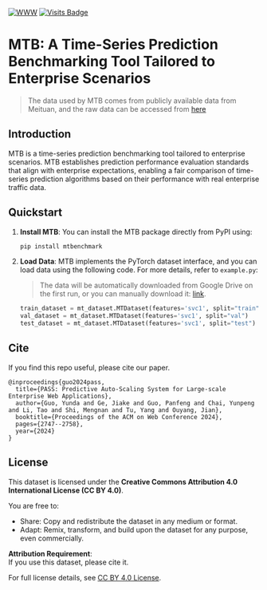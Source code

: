 [![WWW](https://img.shields.io/badge/WWW'24-PASS-orange)](https://dl.acm.org/doi/10.1145/3589334.3645330) [![Visits Badge](https://badges.pufler.dev/visits/AgentGuo/MTB)](https://github.com/AgentGuo/MTB)

# MTB: A Time-Series Prediction Benchmarking Tool Tailored to Enterprise Scenarios

> The data used by MTB comes from publicly available data from Meituan, and the raw data can be accessed from [here](https://drive.google.com/drive/folders/1MRuRtf4xScpqYWIYC5ZXqeR4F-HRW_vK?usp=sharing)

## Introduction

MTB is a time-series prediction benchmarking
tool tailored to enterprise scenarios. MTB establishes prediction performance evaluation standards that align with enterprise expectations, enabling a fair comparison of time-series prediction algorithms based on their performance with real enterprise traffic data.

## Quickstart

1. **Install MTB**: You can install the MTB package directly from PyPI using:
    ```bash
    pip install mtbenchmark
    ```

2. **Load Data**: MTB implements the PyTorch dataset interface, and you can load data using the following code. For more details, refer to `example.py`:
    > The data will be automatically downloaded from Google Drive on the first run, or you can manually download it: [link](https://drive.google.com/drive/folders/1hn4jsjJQmZMAPJV3MKMi5tL5ey_9Spq5?usp=sharing).

    ```python
    train_dataset = mt_dataset.MTDataset(features='svc1', split="train")
    val_dataset = mt_dataset.MTDataset(features='svc1', split="val")
    test_dataset = mt_dataset.MTDataset(features='svc1', split="test")
    ```

## Cite

If you find this repo useful, please cite our paper.
```
@inproceedings{guo2024pass,
  title={PASS: Predictive Auto-Scaling System for Large-scale Enterprise Web Applications},
  author={Guo, Yunda and Ge, Jiake and Guo, Panfeng and Chai, Yunpeng and Li, Tao and Shi, Mengnan and Tu, Yang and Ouyang, Jian},
  booktitle={Proceedings of the ACM on Web Conference 2024},
  pages={2747--2758},
  year={2024}
}
```

## License

This dataset is licensed under the **Creative Commons Attribution 4.0 International License (CC BY 4.0)**.

You are free to:
- Share: Copy and redistribute the dataset in any medium or format.
- Adapt: Remix, transform, and build upon the dataset for any purpose, even commercially.

**Attribution Requirement**:  
If you use this dataset, please cite it.

For full license details, see [CC BY 4.0 License](https://creativecommons.org/licenses/by/4.0/).